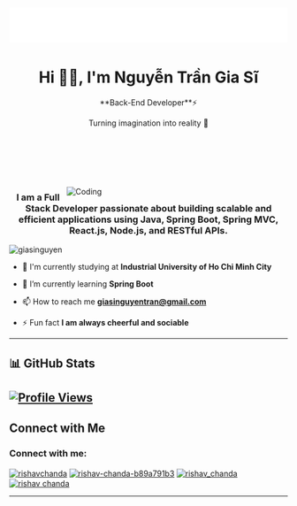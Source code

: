 <h1 align="center">
  <img src="https://github.com/giasinguyen/giasinguyen/blob/main/giasinguyen.svg" alt="giasinguyen" />
</h1>
<h1 align="center"> Hi 👋🏻, I'm Nguyễn Trần Gia Sĩ </br> 
</h1>
<p align="center">**Back-End Developer**⚡</p>
<p align="center">Turning imagination into reality 🚀</p>
<p align="center">
<a href="https://instagram.com/iamgiasi" target="_blank"><img alt="" src="https://img.shields.io/badge/Instagram-000?style=for-the-badge&logo=Instagram&logoColor=E4405F" style="vertical-align:center" /></a></p>
<a href="https://www.youtube.com/@iamgiasi" target="_blank"><img alt="" src="https://img.shields.io/badge/Instagram-000?style=for-the-badge&logo=Instagram&logoColor=E4405F" style="vertical-align:center" /></a></p>
<a href="https://www.youtube.com/@iamgiasi" target="_blank"><img alt="" src="https://img.shields.io/badge/Gmail-D14836?style=for-the-badge&logo=gmail&logoColor=white" style="vertical-align:center" /></a></p>


<img align="right" alt="Coding" width="400" src="https://images.squarespace-cdn.com/content/v1/5769fc401b631bab1addb2ab/1541580611624-TE64QGKRJG8SWAIUS7NS/ke17ZwdGBToddI8pDm48kPoswlzjSVMM-SxOp7CV59BZw-zPPgdn4jUwVcJE1ZvWQUxwkmyExglNqGp0IvTJZamWLI2zvYWH8K3-s_4yszcp2ryTI0HqTOaaUohrI8PI6FXy8c9PWtBlqAVlUS5izpdcIXDZqDYvprRqZ29Pw0o/coding-freak.gif">
<h3 align="center">I am a Full Stack Developer passionate about building scalable and efficient applications using Java, Spring Boot, Spring MVC, React.js, Node.js, and RESTful APIs.
</h3>

<p align="left"> <img src="https://komarev.com/ghpvc/?username=giasinguyen&label=Profile%20views&color=0e75b6&style=flat" alt="giasinguyen" /> </p>

- 🔭 I'm currently studying at **Industrial University of Ho Chi Minh City**

- 🌱 I’m currently learning **Spring Boot**

- 📫 How to reach me **giasinguyentran@gmail.com**

- ⚡ Fun fact **I am always cheerful and sociable**


---
## 📊 GitHub Stats

[![Profile Views](https://komarev.com/ghpvc/?username=giasinguyen&label=Profile%20views&color=0e75b6&style=flat)](https://github.com/giasinguyen)
---

## Connect with Me
<h3 align="left">Connect with me:</h3>
<p align="left">
<a href="https://twitter.com/rishavchanda" target="blank"><img align="center" src="https://raw.githubusercontent.com/rahuldkjain/github-profile-readme-generator/master/src/images/icons/Social/twitter.svg" alt="rishavchanda" height="30" width="40" /></a>
<a href="https://linkedin.com/in/rishav-chanda-b89a791b3" target="blank"><img align="center" src="https://raw.githubusercontent.com/rahuldkjain/github-profile-readme-generator/master/src/images/icons/Social/linked-in-alt.svg" alt="rishav-chanda-b89a791b3" height="30" width="40" /></a>
<a href="https://instagram.com/rishav_chanda" target="blank"><img align="center" src="https://raw.githubusercontent.com/rahuldkjain/github-profile-readme-generator/master/src/images/icons/Social/instagram.svg" alt="rishav_chanda" height="30" width="40" /></a>
<a href="https://www.youtube.com/c/rishav chanda" target="blank"><img align="center" src="https://raw.githubusercontent.com/rahuldkjain/github-profile-readme-generator/master/src/images/icons/Social/youtube.svg" alt="rishav chanda" height="30" width="40" /></a>
</p>

---


